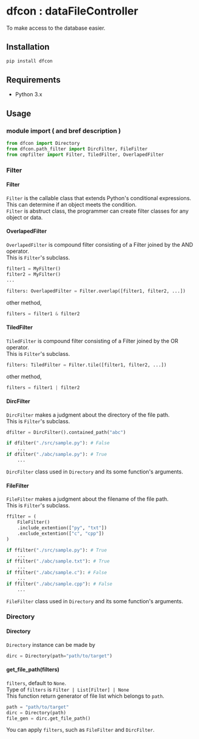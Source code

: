 # dfcon : dataFileController
To make access to the database easier.

## Installation
```Bash
pip install dfcon
```

## Requirements
- Python 3.x

## Usage
### module import ( and bref description )
```python
from dfcon import Directory
from dfcon.path_filter import DircFilter, FileFilter
from cmpfilter import Filter, TiledFilter, OverlapedFilter
```

### Filter
#### Filter
`Filter` is the callable class that extends Python's conditional expressions.\
This can determine if an object meets the condition.\
`Filter` is abstruct class, the programmer can create filter classes for any object or data.

#### OverlapedFilter
`OverlapedFilter` is compound filter consisting of a Filter joined by the AND operator.\
This is `Filter`'s subclass.
```python
filter1 = MyFilter()
filter2 = MyFilter()
...

filters: OverlapedFilter = Filter.overlap([filter1, filter2, ...])
```
other method,
```python
filters = filter1 & filter2
```

#### TiledFilter
`TiledFilter` is compound filter consisting of a Filter joined by the OR operator.\
This is `Filter`'s subclass.
```python
filters: TiledFilter = Filter.tile([filter1, filter2, ...])
```
other method,
```python
filters = filter1 | filter2
```

#### DircFilter
`DircFilter` makes a judgment about the directory of the file path.\
This is `Filter`'s subclass.
```python
dfilter = DircFilter().contained_path("abc")

if dfilter("./src/sample.py"): # False
    ...
if dfilter("./abc/sample.py"): # True
    ...
```
`DircFilter` class used in `Directory` and its some function's arguments.

#### FileFilter
`FileFilter` makes a judgment about the filename of the file path.\
This is `Filter`'s subclass.
```python
ffilter = (
    FileFilter()
    .include_extention(["py", "txt"])
    .exclude_extention(["c", "cpp"])
)

if ffilter("./src/sample.py"): # True
    ...
if ffilter("./abc/sample.txt"): # True
    ...
if ffilter("./abc/sample.c"): # False
    ...
if ffilter("./abc/sample.cpp"): # False
    ...
```
`FileFilter` class used in `Directory` and its some function's arguments.

### Directory
#### Directory
`Directory` instance can be made by
```python
dirc = Directory(path="path/to/target")
```
#### get_file_path(filters)
`filters`, default to `None`. \
Type of `filters` is `Filter | List[Filter] | None` \
This function return generator of file list which belongs to `path`. 
```python
path = "path/to/target"
dirc = Directory(path)
file_gen = dirc.get_file_path()
```
You can apply `filters`, such as `FileFilter` and `DircFilter`. 